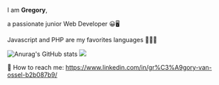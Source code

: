 
I am <b>Gregory</b>, 

a passionate junior Web Developer 😀🖥️

Javascript and PHP are my favorites languages 🚀🚀🚀

![Anurag's GitHub stats](https://github-readme-stats.vercel.app/api?username=GregVo23&show_icons=true)
<img src="https://github-readme-stats.vercel.app/api/top-langs/?username=GregVo23&layout=compact&theme=github_dark"/>

📩 How to reach me: https://www.linkedin.com/in/gr%C3%A9gory-van-ossel-b2b087b9/
